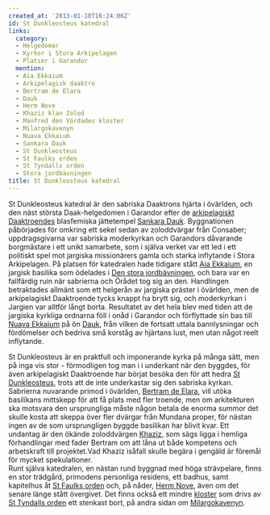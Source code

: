 ```yaml
---
created_at: '2013-01-18T16:24:06Z'
id: St Dunkleosteus katedral
links:
  category:
  - Helgedomar
  - Kyrkor i Stora Arkipelagen
  - Platser i Garandor
  mention:
  - Aia Ekkaium
  - Arkipelagisk daaktro
  - Bertram de Elara
  - Dauk
  - Herm Nove
  - Khaziz klan Zolod
  - Manfred den Vördades kloster
  - Milargokavenyn
  - Nuava Ekkaium
  - Sankara Dauk
  - St Dunkleosteus
  - St Faulks orden
  - St Tyndalls orden
  - Stora jordbävningen
title: St Dunkleosteus katedral
---
```


St Dunkleosteus katedral är den sabriska Daaktrons hjärta i övärlden, och den näst största
Daak-helgedomen i Garandor efter de [arkipelagiskt Daaktroendes] blasfemiska jättetempel [Sankara
Dauk]. Byggnationen påbörjades för omkring ett sekel sedan av zoloddvärgar från Consaber;
uppdragsgivarna var sabriska moderkyrkan och Garandors dåvarande borgmästare i ett unikt samarbete,
som i själva verket var ett led i ett politiskt spel mot jargiska missionärers gamla och starka
inflytande i Stora Arkipelagen. På platsen för katedralen hade tidigare stått [Aia Ekkaium], en
jargisk basilika som ödelades i [Den stora jordbävningen], och bara var en fallfärdig ruin när
sabrierna och Örådet tog sig an den. Handlingen betraktades allmänt som ett helgerån av jargiska
präster i övärlden, men de arkipelagiskt Daaktroende tycks knappt ha brytt sig, och moderkyrkan i
Jargien var alltför långt borta. Resultatet av det hela blev med tiden att de jargiska kyrkliga
ordnarna föll i onåd i Garandor och förflyttade sin bas till [Nuava Ekkaium] på ön [Dauk], från
vilken de fortsatt uttala bannlysningar och fördömelser och bedriva små korståg av hjärtans lust,
men utan något reelt inflytande.

St Dunkleosteus är en praktfull och imponerande kyrka på många sätt, men på inga vis stor -
förmodligen tog man i i underkant när den byggdes, för även arkipelagiskt Daaktroende har börjat
besöka den för att hedra [St Dunkleosteus], trots att de inte underkastar sig den sabriska kyrkan.
Sabrierna nuvarande primod i övärlden, [Bertram de Elara], vill utöka basilikans mittskepp för att
få plats med fler troende, men om arkitekturen ska motsvara den ursprungliga måste någon betala de
enorma summor det skulle kosta att skeppa över fler dvärgar från Mundana proper, för nästan ingen av
de som ursprungligen byggde basilikan har blivit kvar. Ett undantag är den ökände zoloddvärgen
[Khaziz], som sägs ligga i hemliga förhandlingar med fader Bertram om att låna ut både kompetens och
arbetskraft till projektet.Vad Khaziz isåfall skulle begära i gengäld är föremål för mycket
spekulationer.\
Runt själva katedralen, en nästan rund byggnad med höga strävpelare, finns en stor trädgård,
primodens personliga residens, ett badhus, samt kapitelhus åt [St Faulks orden] och, på nåder, [Herm
Nove], även om det senare länge stått övergivet. Det finns också ett mindre [kloster] som drivs av
[St Tyndalls orden] ett stenkast bort, på andra sidan om [Milargokavenyn].

  [arkipelagiskt Daaktroendes]: Arkipelagisk_daaktro
  [Sankara Dauk]: Sankara_Dauk
  [Aia Ekkaium]: Aia_Ekkaium
  [Den stora jordbävningen]: Stora_jordbävningen
  [Nuava Ekkaium]: Nuava_Ekkaium
  [Dauk]: Dauk
  [St Dunkleosteus]: St_Dunkleosteus
  [Bertram de Elara]: Bertram_de_Elara
  [Khaziz]: Khaziz_klan_Zolod
  [St Faulks orden]: St_Faulks_orden
  [Herm Nove]: Herm_Nove
  [kloster]: Manfred_den_Vördades_kloster
  [St Tyndalls orden]: St_Tyndalls_orden
  [Milargokavenyn]: Milargokavenyn